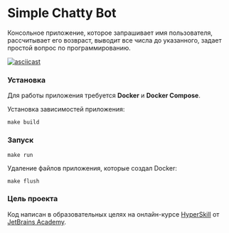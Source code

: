 # Simple Chatty Bot

Консольное приложение, которое запрашивает имя пользователя, рассчитывает его возвраст, выводит все числа до указанного, задает простой вопрос по программированию.

[![asciicast](https://asciinema.org/a/WJjlT6VUAdMFk89Z8S1pNNvHr.svg)](https://asciinema.org/a/WJjlT6VUAdMFk89Z8S1pNNvHr)

### Установка

Для работы приложения требуется **Docker** и **Docker Compose**.

Установка зависимостей приложения:
```
make build
```

### Запуск

```
make run
```

Удаление файлов приложения, которые создал Docker:
```
make flush
```

### Цель проекта

Код написан в образовательных целях на онлайн-курсе [HyperSkill](https://hi.hyperskill.org/) от [JetBrains Academy](https://www.jetbrains.com/ru-ru/academy/).
